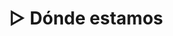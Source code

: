 ---
layout: donde-estamos
title: '▷ Dónde estamos'
description: 'Disponemos de 2 Clínicas: Calle Jaime I el Conquistador, 11, 2B 30008 Murcia: 968 22 07 27; Calle Mayor, 42, 1B – 30579 Torreagüera: 968 82 19 58.'
sitemap: true
---